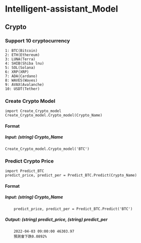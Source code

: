 # Intelligent-assistant_Model

## Crypto 

### Support 10 cryptocurrency 

    1: BTC(Bitcoin)  
    2: ETH(Ethereum)  
    3: LUNA(Terra)
    4: SHIB(Shiba lnu)  
    5: SOL(Solana)  
    6: XRP(XRP)  
    7: ADA(Cardano)  
    8: WAVES(Waves)  
    9: AVAX(Avalanche)  
    10: USDT(Tether)

### Create Crypto Model 

    import Create_Crypto_model 
    Create_Crypto_model.Crypto_model(Crypto_Name)

#### Format 

##### Input: (string) Crypto_Name 
    Create_Crypto_model.Crypto_model('BTC') 

### Predict Crypto Price

    import Predict_BTC 
    predict_price, predict_per = Predict_BTC.Predict(Crypto_Name)    

#### Format 

##### Input: (string) Crypto_Name
        predict_price, predict_per = Predict_BTC.Predict('BTC') 
    
##### Output: (string) predict_price, (string) predict_per 
        2022-04-03 09:00:00 46303.97 
        預測會下跌0.0892% 
